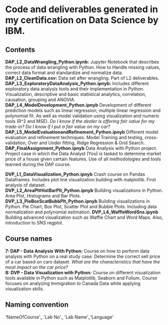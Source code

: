 # Code and deliverables generated in my certification on Data Science by IBM.

## Contents
**DAP_L2_DataWrangling_Python.ipynb:** Jupyter Notebook that describes the process of data wrangling with Python. How to Handle missing values, correct data format and standardize and normalize data.  
**DAP_L2_CleanData.csv:** Data set after wrangling. Part of L2 deliverables.  
**DAP_L3_ExploratoryDataAnalysis_Python.ipnyb:** Includes different exploratory data analysis tools and their implementation in Python. Visualization, descriptive and basic statistical analytics, correlation, causation, grouping and ANOVIA.
**DAP_L4_ModelDevelopment_Python.ipnyb** Development of different prediction models such as linear regression, multiple linear regression and polynomial fit. As well as model validation using visualization and numeric tools (R^2 and MSE). *Do I know if the dealer is offering fair value for my trade-in? Do I know if I put a fair value on my car?*  
**DAP_L5_ModelEvaluationandRefinement_Python.ipnyb** Different model evaluation and refinement techniques. Model Training and testing, cross-validation, Over and Under fitting, Ridge Regression & Grid Search.  
**DAP_FinalAssignment_Python.ipnyb** Data Analysis with Python project. Project case in which the Data Analyst (You) is tasked to determine market price of a house given certain features. Use of all methodologies and tools learned during the DAP course.

**DVP_L1_DataVisualization_Python.ipnyb** Crash course on Pandas Dataframes. Includes plot line visualization building with matplotlib. First analysis of dataset.  
**DVP_L2_AreaPltHistBarPlt_Python.ipnyb** Building visualizations in Python. Area Plot, Histograms and Bar Plots.
**DVP_L3_PieBoxScatBubbPlt_Python.ipnyb** Building visualizations in Python. Pie Chart, Box Plot, Scatter Plot and Bubble Plots. Including data normalization and polynomial estimation.
**DVP_L4_WaffleWordSns.ipynb** Building advanced visualization such as Waffle Chart and Word Maps. Also, introduction to SNS regplot.  

## Course names
**7: DAP - Data Analysis With Python:** Course on how to perform data analysis with Python on a real study case: Determine the correct sell price of a car based on cars dataset. *What are the characteristics that have the most impact on the car price?*  
**8: DVP - Data Visualization with Python:** Course on different visualization tools available in Python such as Matplotlib, Seaborn and Folium. Course focuses on analyzing Immigration to Canada Data while applying visualization skills. 


## Naming convention
'NameOfCourse'_ 'Lab No'_ 'Lab Name'_'Language'
